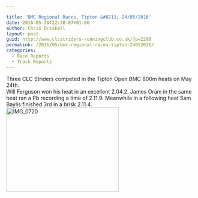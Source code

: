 ```yaml
---

title: 'BMC Regional Races, Tipton &#8211; 24/05/2016'
date: 2016-05-30T22:38:07+01:00
author: Chris Driskell
layout: post
guid: http://www.clcstriders-runningclub.co.uk/?p=2290
permalink: /2016/05/bmc-regional-races-tipton-24052016/
categories:
  - Race Reports
  - Track Reports
---
```

Three CLC Striders competed in the Tipton Open BMC 800m heats on May 24th.  
Will Ferguson won his heat in an excellent 2.04.2. James Oram in the same heat ran a Pb recording a time of 2.11.9. Meanwhile in a following heat Sam Baylis finished 3rd in a brisk 2.11.4.  
[<img class="alignnone size-medium wp-image-2291" src="http://www.clcstriders-runningclub.co.uk/wplive/wp-content/uploads/2016/05/IMG_0720-300x225.jpg" alt="IMG_0720" width="300" height="225" srcset="http://www.clcstriders-runningclub.co.uk/wplive/wp-content/uploads/2016/05/IMG_0720-300x225.jpg 300w, http://www.clcstriders-runningclub.co.uk/wplive/wp-content/uploads/2016/05/IMG_0720.jpg 640w" sizes="(max-width: 300px) 100vw, 300px" />](http://www.clcstriders-runningclub.co.uk/wplive/wp-content/uploads/2016/05/IMG_0720.jpg)
